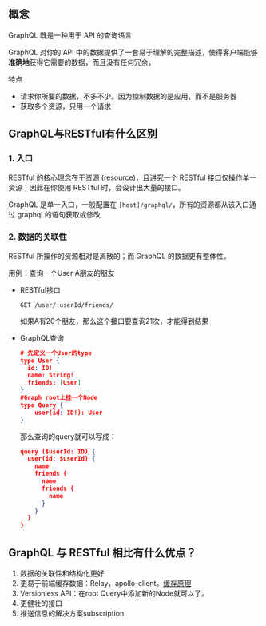 ## 概念

GraphQL 既是一种用于 API 的查询语言

GraphQL 对你的 API 中的数据提供了一套易于理解的完整描述，使得客户端能够**准确地**获得它需要的数据，而且没有任何冗余，

特点

- 请求你所要的数据，不多不少。因为控制数据的是应用，而不是服务器
- 获取多个资源，只用一个请求

## GraphQL与RESTful有什么区别

### 1. 入口

RESTful 的核心理念在于资源 (resource)，且讲究一个 RESTful 接口仅操作单一资源；因此在你使用 RESTful 时，会设计出大量的接口。

GraphQL 是单一入口，一般配置在 `[host]/graphql/`，所有的资源都从该入口通过 graphql 的语句获取或修改

### 2. 数据的关联性

RESTful 所操作的资源相对是离散的；而 GraphQL 的数据更有整体性。

用例：查询一个User A朋友的朋友

- RESTful接口

  ```http
  GET /user/:userId/friends/
  ```

  如果A有20个朋友，那么这个接口要查询21次，才能得到结果

- GraphQL查询

  ```json
  # 先定义一个User的type
  type User {
    id: ID!
    name: String!
    friends: [User]
  }
  #Graph root上挂一个Node
  type Query {
      user(id: ID!): User
  }
  ```

  那么查询的query就可以写成：

  ```json
  query ($userId: ID) {
    user(id: $userId) {
      name
      friends {
        name
        friends {
          name
        }
      }
    }
  }
  ```

## GraphQL 与 RESTful 相比有什么优点？

1. 数据的关联性和结构化更好
2. 更易于前端缓存数据：Relay，apollo-client。[缓存原理](https://graphql.org/learn/caching/)
3. Versionless API：在root Query中添加新的Node就可以了。
4. 更健壮的接口
5. 推送信息的解决方案subscription





